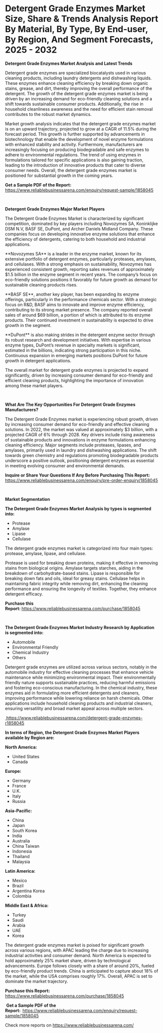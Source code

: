 <p><h1>Detergent Grade Enzymes Market Size, Share & Trends Analysis Report By Material, By Type, By End-user, By Region, And Segment Forecasts, 2025 - 2032</h1></p><p><strong>Detergent Grade Enzymes Market Analysis and Latest Trends</strong></p>
<p><p>Detergent grade enzymes are specialized biocatalysts used in various cleaning products, including laundry detergents and dishwashing liquids. These enzymes enhance cleaning efficiency by breaking down organic stains, grease, and dirt, thereby improving the overall performance of the detergent. The growth of the detergent grade enzymes market is being driven by an increasing demand for eco-friendly cleaning solutions and a shift towards sustainable consumer products. Additionally, the rise in household cleanliness awareness and the need for efficient stain removal contributes to the robust market dynamics.</p><p>Market growth analysis indicates that the detergent grade enzymes market is on an upward trajectory, projected to grow at a CAGR of 11.5% during the forecast period. This growth is further supported by advancements in biotechnology that enable the development of novel enzyme formulations with enhanced stability and activity. Furthermore, manufacturers are increasingly focusing on producing biodegradable and safe enzymes to adhere to environmental regulations. The trend of using enzymes in formulations tailored for specific applications is also gaining traction, leading to the introduction of innovative products that cater to diverse consumer needs. Overall, the detergent grade enzymes market is positioned for substantial growth in the coming years.</p></p>
<p><strong>Get a Sample PDF of the Report:&nbsp;</strong> <a href="https://www.reliablebusinessarena.com/enquiry/request-sample/1858045?utm_campaign=2518&utm_medium=2&utm_source=Github&utm_content=ia&utm_term=03042025&utm_id=detergent-grade-enzymes">https://www.reliablebusinessarena.com/enquiry/request-sample/1858045</a></p>
<p>&nbsp;</p>
<p><strong>Detergent Grade Enzymes Major Market Players</strong></p>
<p><p>The Detergent Grade Enzymes Market is characterized by significant competition, dominated by key players including Novozymes SA, Koninklijke DSM N.V, BASF SE, DuPont, and Archer Daniels Midland Company. These companies focus on developing innovative enzyme solutions that enhance the efficiency of detergents, catering to both household and industrial applications.</p><p>**Novozymes SA** is a leader in the enzyme market, known for its extensive portfolio of detergent enzymes, particularly proteases, amylases, and cellulases. With a strong emphasis on sustainability, Novozymes has experienced consistent growth, reporting sales revenues of approximately $1.5 billion in the enzyme segment in recent years. The company’s focus on eco-friendly solutions positions it favorably for future growth as demand for sustainable cleaning products rises.</p><p>**BASF SE**, another key player, has been expanding its enzyme offerings, particularly in the performance chemicals sector. With a strategic focus on R&D, BASF aims to innovate and improve enzyme efficiency, contributing to its strong market presence. The company reported overall sales of around $69 billion, a portion of which is attributed to its enzyme products. Their continued investment in sustainability is expected to drive growth in the segment.</p><p>**DuPont** is also making strides in the detergent enzyme sector through its robust research and development initiatives. With expertise in various enzyme types, DuPont’s revenue in specialty markets is significant, estimated in the billions, indicating strong participation in this niche. Continuous expansion in emerging markets positions DuPont for future growth in detergent applications.</p><p>The overall market for detergent grade enzymes is projected to expand significantly, driven by increasing consumer demand for eco-friendly and efficient cleaning products, highlighting the importance of innovation among these market players.</p></p>
<p>&nbsp;</p>
<p><strong>What Are The Key Opportunities For Detergent Grade Enzymes Manufacturers?</strong></p>
<p><p>The Detergent Grade Enzymes market is experiencing robust growth, driven by increasing consumer demand for eco-friendly and effective cleaning solutions. In 2022, the market was valued at approximately $3 billion, with a projected CAGR of 6% through 2028. Key drivers include rising awareness of sustainable products and innovations in enzyme formulations enhancing cleaning efficiency. Major segments include proteases, lipases, and amylases, primarily used in laundry and dishwashing applications. The shift towards green chemistry and regulations promoting biodegradable products underscore a positive outlook, positioning detergent enzymes as essential in meeting evolving consumer and environmental demands.</p></p>
<p><strong>Inquire or Share Your Questions If Any Before Purchasing This Report:</strong> <a href="https://www.reliablebusinessarena.com/enquiry/pre-order-enquiry/1858045?utm_campaign=2518&utm_medium=2&utm_source=Github&utm_content=ia&utm_term=03042025&utm_id=detergent-grade-enzymes">https://www.reliablebusinessarena.com/enquiry/pre-order-enquiry/1858045</a></p>
<p>&nbsp;</p>
<p><strong>Market Segmentation</strong></p>
<p><strong>The Detergent Grade Enzymes Market Analysis by types is segmented into:</strong></p>
<p><ul><li>Protease</li><li>Amylase</li><li>Lipase</li><li>Cellulase</li></ul></p>
<p><p>The detergent grade enzymes market is categorized into four main types: protease, amylase, lipase, and cellulase. </p><p>Protease is used for breaking down proteins, making it effective in removing stains from biological origins. Amylase targets starches, aiding in the breakdown of carbohydrate-based stains. Lipase is responsible for breaking down fats and oils, ideal for greasy stains. Cellulase helps in maintaining fabric integrity while removing dirt, enhancing the cleaning performance and ensuring the longevity of textiles. Together, they enhance detergent efficacy.</p></p>
<p><strong>Purchase this Report:&nbsp;</strong><a href="https://www.reliablebusinessarena.com/purchase/1858045?utm_campaign=2518&utm_medium=2&utm_source=Github&utm_content=ia&utm_term=03042025&utm_id=detergent-grade-enzymes">https://www.reliablebusinessarena.com/purchase/1858045</a></p>
<p>&nbsp;</p>
<p><strong>The Detergent Grade Enzymes Market Industry Research by Application is segmented into:</strong></p>
<p><ul><li>Automobile</li><li>Environmental Friendly</li><li>Chemical Industry</li><li>Others</li></ul></p>
<p><p>Detergent grade enzymes are utilized across various sectors, notably in the automobile industry for effective cleaning processes that enhance vehicle maintenance while minimizing environmental impact. Their environmentally friendly nature supports sustainable practices, reducing harmful emissions and fostering eco-conscious manufacturing. In the chemical industry, these enzymes aid in formulating more efficient detergents and cleaners, improving performance while lowering reliance on harsh chemicals. Other applications include household cleaning products and industrial cleaners, ensuring versatility and broad market appeal across multiple sectors.</p></p>
<p><a href="https://www.reliablebusinessarena.com/detergent-grade-enzymes-r1858045?utm_campaign=2518&utm_medium=2&utm_source=Github&utm_content=ia&utm_term=03042025&utm_id=detergent-grade-enzymes">&nbsp;https://www.reliablebusinessarena.com/detergent-grade-enzymes-r1858045</a></p>
<p><strong>In terms of Region, the Detergent Grade Enzymes Market Players available by Region are:</strong></p>
<p>
    <p> <strong> North America: </strong>
        <ul>
            <li>United States</li>
            <li>Canada</li>
        </ul>
        </p> 
    <p> <strong> Europe: </strong>
        <ul>
            <li>Germany</li>
            <li>France</li>
            <li>U.K.</li>
            <li>Italy</li>
            <li>Russia</li>
        </ul>
        </p> 
    <p> <strong> Asia-Pacific: </strong>
        <ul>
            <li>China</li>
            <li>Japan</li>
            <li>South Korea</li>
            <li>India</li>
            <li>Australia</li>
            <li>China Taiwan</li>
            <li>Indonesia</li>
            <li>Thailand</li>
            <li>Malaysia</li>
        </ul>
        </p> 
    <p> <strong> Latin America: </strong>
        <ul>
            <li>Mexico</li>
            <li>Brazil</li>
            <li>Argentina Korea</li>
            <li>Colombia</li>
        </ul>
        </p> 
    <p> <strong> Middle East & Africa: </strong>
        <ul>
            <li>Turkey</li>
            <li>Saudi</li>
            <li>Arabia</li>
            <li>UAE</li>
            <li>Korea</li>
        </ul>
    </p>
    </p>
<p><p>The detergent grade enzymes market is poised for significant growth across various regions, with APAC leading the charge due to increasing industrial activities and consumer demand. North America is expected to hold approximately 25% market share, driven by technological advancements. Europe follows closely with a share of around 20%, fueled by eco-friendly product trends. China is anticipated to capture about 18% of the market, while the USA comprises roughly 17%. Overall, APAC is set to dominate the market trajectory.</p></p>
<p><strong>Purchase this Report: </strong><a href="https://www.reliablebusinessarena.com/purchase/1858045?utm_campaign=2518&utm_medium=2&utm_source=Github&utm_content=ia&utm_term=03042025&utm_id=detergent-grade-enzymes">https://www.reliablebusinessarena.com/purchase/1858045</a></p>
<p>&nbsp;<strong>Get a Sample PDF of the Report:&nbsp;&nbsp;</strong><a href="https://www.reliablebusinessarena.com/enquiry/request-sample/1858045?utm_campaign=2518&utm_medium=2&utm_source=Github&utm_content=ia&utm_term=03042025&utm_id=detergent-grade-enzymes">https://www.reliablebusinessarena.com/enquiry/request-sample/1858045</a></p>
<p><strong></strong></p>
<p>Check more reports on <a href="https://www.reliablebusinessarena.com/?utm_campaign=2518&utm_medium=2&utm_source=Github&utm_content=ia&utm_term=03042025&utm_id=detergent-grade-enzymes">https://www.reliablebusinessarena.com/</a></p>